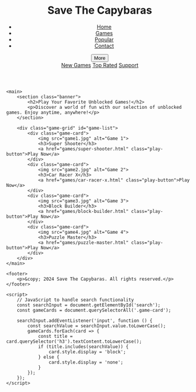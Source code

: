 <!DOCTYPE html>
<html lang="en">
<head>
    <meta charset="UTF-8">
    <meta name="viewport" content="width=device-width, initial-scale=1.0">
    <title>Save The Capybaras</title>
    <link rel="stylesheet" href="styles.css">
</head>
<body>
    <header>
        <div class="header-container">
            <h1 class="logo">Save The Capybaras</h1>
            <nav>
                <ul class="nav-links">
                    <li><a href="#">Home</a></li>
                    <li><a href="#categories">Games</a></li>
                    <li><a href="#popular">Popular</a></li>
                    <li><a href="#contact">Contact</a></li>
                </ul>
            </nav>
            <div class="dropdown">
                <button class="dropbtn">More</button>
                <div class="dropdown-content">
                    <a href="#new">New Games</a>
                    <a href="#top-rated">Top Rated</a>
                    <a href="#support">Support</a>
                </div>
            </div>
        </div>
    </header>

    <main>
        <section class="banner">
            <h2>Play Your Favorite Unblocked Games!</h2>
            <p>Discover a world of fun with our selection of unblocked games. Enjoy anytime, anywhere!</p>
        </section>

        <div class="game-grid" id="game-list">
            <div class="game-card">
                <img src="game1.jpg" alt="Game 1">
                <h3>Super Shooter</h3>
                <a href="games/super-shooter.html" class="play-button">Play Now</a>
            </div>
            <div class="game-card">
                <img src="game2.jpg" alt="Game 2">
                <h3>Car Racer X</h3>
                <a href="games/car-racer-x.html" class="play-button">Play Now</a>
            </div>
            <div class="game-card">
                <img src="game3.jpg" alt="Game 3">
                <h3>Block Builder</h3>
                <a href="games/block-builder.html" class="play-button">Play Now</a>
            </div>
            <div class="game-card">
                <img src="game4.jpg" alt="Game 4">
                <h3>Puzzle Master</h3>
                <a href="games/puzzle-master.html" class="play-button">Play Now</a>
            </div>
        </div>
    </main>

    <footer>
        <p>&copy; 2024 Save The Capybaras. All rights reserved.</p>
    </footer>

    <script>
        // JavaScript to handle search functionality
        const searchInput = document.getElementById('search');
        const gameCards = document.querySelectorAll('.game-card');

        searchInput.addEventListener('input', function () {
            const searchValue = searchInput.value.toLowerCase();
            gameCards.forEach(card => {
                const title = card.querySelector('h3').textContent.toLowerCase();
                if (title.includes(searchValue)) {
                    card.style.display = 'block';
                } else {
                    card.style.display = 'none';
                }
            });
        });
    </script>
</body>
</html>
